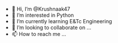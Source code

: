 - 👋 Hi, I’m @Krushnaak47
- 👀 I’m interested in Python
- 🌱 I’m currently learning E&Tc Engineering
- 💞️ I’m looking to collaborate on ...
- 📫 How to reach me ...

<!---
Krushnaak47/Krushnaak47 is a ✨ special ✨ repository because its `README.md` (this file) appears on your GitHub profile.
You can click the Preview link to take a look at your changes.
--->
